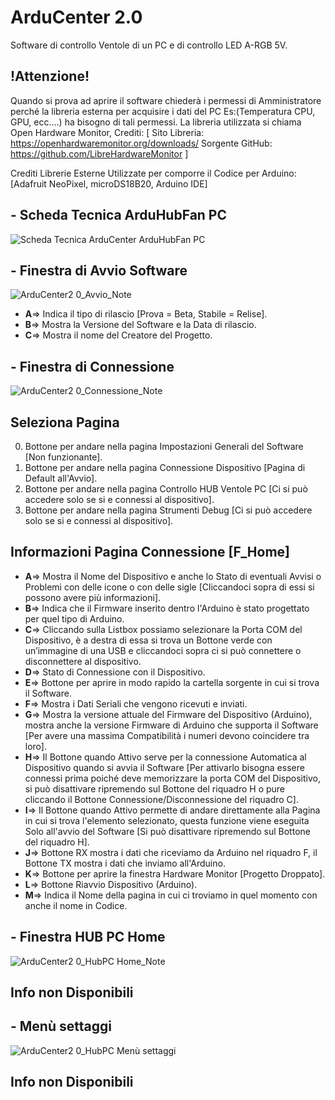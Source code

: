 # ArduCenter 2.0
Software di controllo Ventole di un PC e di controllo LED A-RGB 5V.

## !Attenzione!
Quando si prova ad aprire il software chiederà i permessi di Amministratore perché la libreria esterna per acquisire i dati del PC Es:(Temperatura CPU, GPU, ecc.…) ha bisogno di tali permessi. La libreria utilizzata si chiama Open Hardware Monitor, 
Crediti:
[
Sito Libreria: https://openhardwaremonitor.org/downloads/
Sorgente GitHub: https://github.com/LibreHardwareMonitor
]

Crediti Librerie Esterne Utilizzate per comporre il Codice per Arduino: [Adafruit NeoPixel, microDS18B20, Arduino IDE]


## - Scheda Tecnica  ArduHubFan PC
![Scheda Tecnica ArduCenter ArduHubFan PC](https://user-images.githubusercontent.com/76437833/226737330-24a8fa7b-3bab-4a28-abef-f9f00b6fa533.png)


## - Finestra di Avvio Software

![ArduCenter2 0_Avvio_Note](https://user-images.githubusercontent.com/76437833/226211964-0c023000-cbb8-48a2-afda-9a05b5a76a06.png)

- **A**=> Indica il tipo di rilascio [Prova = Beta, Stabile = Relise].
- **B**=> Mostra la Versione del Software e la Data di rilascio.
- **C**=> Mostra il nome del Creatore del Progetto.


## - Finestra di Connessione

![ArduCenter2 0_Connessione_Note](https://user-images.githubusercontent.com/76437833/226212168-6059b549-de64-47b7-a066-4598f605ec41.png)

## Seleziona Pagina
0. Bottone per andare nella pagina Impostazioni Generali del Software [Non funzionante].
1. Bottone per andare nella pagina Connessione Dispositivo [Pagina di Default all'Avvio].
2. Bottone per andare nella pagina Controllo HUB Ventole PC [Ci si può accedere solo se si e connessi al dispositivo].
3. Bottone per andare nella pagina Strumenti Debug [Ci si può accedere solo se si e connessi al dispositivo].

## Informazioni Pagina Connessione [F_Home]
- **A**=> Mostra il Nome del Dispositivo e anche lo Stato di eventuali Avvisi o Problemi con delle icone o con delle sigle [Cliccandoci sopra di essi si possono avere più informazioni].
- **B**=> Indica che il Firmware inserito dentro l'Arduino è stato progettato per quel tipo di Arduino.
- **C**=> Cliccando sulla Listbox possiamo selezionare la Porta COM del Dispositivo, è a destra di essa si trova un Bottone verde con un’immagine di una USB e cliccandoci sopra ci si può connettere o disconnettere al dispositivo.
- **D**=> Stato di Connessione con il Dispositivo.
- **E**=> Bottone per aprire in modo rapido la cartella sorgente in cui si trova il Software.
- **F**=> Mostra i Dati Seriali che vengono ricevuti e inviati.
- **G**=> Mostra la versione attuale del Firmware del Dispositivo (Arduino), mostra anche la versione Firmware di Arduino che supporta il Software [Per avere una massima Compatibilità i numeri devono coincidere tra loro].
- **H**=> Il Bottone quando Attivo serve per la connessione Automatica al Dispositivo quando si avvia il Software [Per attivarlo bisogna essere connessi prima poiché deve memorizzare la porta COM del Dispositivo, si può disattivare ripremendo sul Bottone del riquadro H o pure cliccando il Bottone Connessione/Disconnessione del riquadro C].
- **I**=> Il Bottone quando Attivo permette di andare direttamente alla Pagina in cui si trova l'elemento selezionato, questa funzione viene eseguita Solo all'avvio del Software [Si può disattivare ripremendo sul Bottone del riquadro H].
- **J**=> Bottone RX mostra i dati che riceviamo da Arduino nel riquadro F, il Bottone TX mostra i dati che inviamo all'Arduino.
- **K**=> Bottone per aprire la finestra Hardware Monitor [Progetto Droppato].
- **L**=> Bottone Riavvio Dispositivo (Arduino).
- **M**=> Indica il Nome della pagina in cui ci troviamo in quel momento con anche il nome in Codice.


## - Finestra HUB PC Home 

![ArduCenter2 0_HubPC Home_Note](https://user-images.githubusercontent.com/76437833/227233106-f7de08e1-75a1-453f-b552-78f4ea8b370f.png)

## Info non Disponibili


## - Menù settaggi

![ArduCenter2 0_HubPC Menù settaggi](https://user-images.githubusercontent.com/76437833/227234502-bf8e24dd-0bac-4bdc-9d9f-d1fed661f362.png)

## Info non Disponibili
